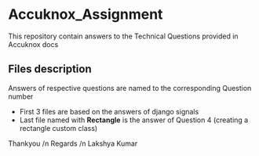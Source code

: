 # Accuknox_Assignment

This repository contain answers to the Technical Questions provided in Accuknox docs

## Files description
Answers of respective questions are named to the corresponding Question number
- First 3 files are based on the answers of django signals
- Last file named with **Rectangle** is the answer of Question 4 (creating a rectangle custom class)

Thankyou /n
Regards /n
Lakshya Kumar
